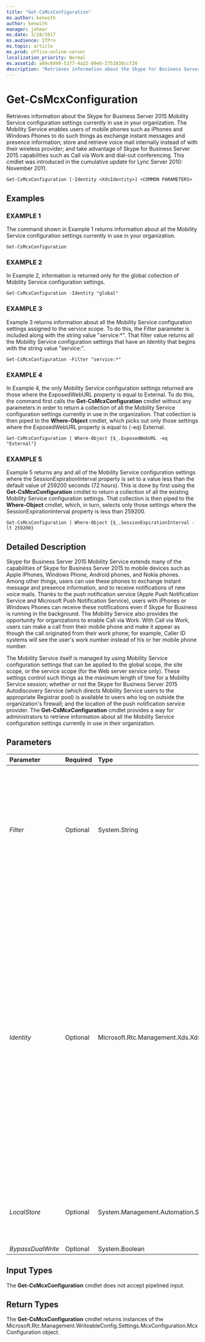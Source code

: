 ```yaml
---
title: "Get-CsMcxConfiguration"
ms.author: kenwith
author: kenwith
manager: johmar
ms.date: 3/28/2017
ms.audience: ITPro
ms.topic: article
ms.prod: office-online-server
localization_priority: Normal
ms.assetid: a09c0d49-5377-4a22-89e6-2751030ccf20
description: "Retrieves information about the Skype for Business Server 2015 Mobility Service configuration settings currently in use in your organization. The Mobility Service enables users of mobile phones such as iPhones and Windows Phones to do such things as exchange instant messages and presence information; store and retrieve voice mail internally instead of with their wireless provider; and take advantage of Skype for Business Server 2015 capabilities such as Call via Work and dial-out conferencing. This cmdlet was introduced in the cumulative update for Lync Server 2010: November 2011."
---
```


# Get-CsMcxConfiguration
 
Retrieves information about the Skype for Business Server 2015 Mobility Service configuration settings currently in use in your organization. The Mobility Service enables users of mobile phones such as iPhones and Windows Phones to do such things as exchange instant messages and presence information; store and retrieve voice mail internally instead of with their wireless provider; and take advantage of Skype for Business Server 2015 capabilities such as Call via Work and dial-out conferencing. This cmdlet was introduced in the cumulative update for Lync Server 2010: November 2011.
  
```
Get-CsMcxConfiguration [-Identity <XdsIdentity>] <COMMON PARAMETERS>

```

## Examples

### EXAMPLE 1

The command shown in Example 1 returns information about all the Mobility Service configuration settings currently in use in your organization.
  
```
Get-CsMcxConfiguration
```

### EXAMPLE 2

In Example 2, information is returned only for the global collection of Mobility Service configuration settings.
  
```
Get-CsMcxConfiguration -Identity "global"

```

### EXAMPLE 3

Example 3 returns information about all the Mobility Service configuration settings assigned to the service scope. To do this, the Filter parameter is included along with the string value "service:\*". That filter value returns all the Mobility Service configuration settings that have an Identity that begins with the string value "service:".
  
```
Get-CsMcxConfiguration -Filter "service:*"

```

### EXAMPLE 4

In Example 4, the only Mobility Service configuration settings returned are those where the ExposedWebURL property is equal to External. To do this, the command first calls the **Get-CsMcxConfiguration** cmdlet without any parameters in order to return a collection of all the Mobility Service configuration settings currently in use in the organization. That collection is then piped to the **Where-Object** cmdlet, which picks out only those settings where the ExposedWebURL property is equal to (-eq) External.
  
```
Get-CsMcxConfiguration | Where-Object {$_.ExposedWebURL -eq "External"}

```

### EXAMPLE 5

Example 5 returns any and all of the Mobility Service configuration settings where the SessionExpirationInterval property is set to a value less than the default value of 259200 seconds (72 hours). This is done by first using the **Get-CsMcxConfiguration** cmdlet to return a collection of all the existing Mobility Service configuration settings. That collection is then piped to the **Where-Object** cmdlet, which, in turn, selects only those settings where the SessionExpirationInterval property is less than 259200.
  
```
Get-CsMcxConfiguration | Where-Object {$_.SessionExpirationInterval -lt 259200}

```

## Detailed Description

Skype for Business Server 2015 Mobility Service extends many of the capabilities of Skype for Business Server 2015 to mobile devices such as Apple iPhones, Windows Phone, Android phones, and Nokia phones. Among other things, users can use these phones to exchange instant message and presence information, and to receive notifications of new voice mails. Thanks to the push notification service (Apple Push Notification Service and Microsoft Push Notification Service), users with iPhones or Windows Phones can receive these notifications even if Skype for Business is running in the background. The Mobility Service also provides the opportunity for organizations to enable Call via Work. With Call via Work, users can make a call from their mobile phone and make it appear as though the call originated from their work phone; for example, Caller ID systems will see the user's work number instead of his or her mobile phone number.
  
The Mobility Service itself is managed by using Mobility Service configuration settings that can be applied to the global scope, the site scope, or the service scope (for the Web server service only). These settings control such things as the maximum length of time for a Mobility Service session; whether or not the Skype for Business Server 2015 Autodiscovery Service (which directs Mobility Service users to the appropriate Registrar pool) is available to users who log on outside the organization's firewall; and the location of the push notification service provider. The **Get-CsMcxConfiguration** cmdlet provides a way for administrators to retrieve information about all the Mobility Service configuration settings currently in use in their organization.
  
## Parameters

|**Parameter**|**Required**|**Type**|**Description**|
|:-----|:-----|:-----|:-----|
| _Filter_ <br/> |Optional  <br/> |System.String  <br/> |Enables you to use wildcard characters in order to return a collection of Mobility Service configuration settings. For example, to return a collection of all the settings configured at the site scope, use this syntax:  <br/>  `-Filter site:*` <br/> To return a collection of all the settings configured at the service scope, use this syntax:  <br/>  `-Filter service:*` <br/> |
| _Identity_ <br/> |Optional  <br/> |Microsoft.Rtc.Management.Xds.XdsIdentity  <br/> |Indicates the unique identifier for the collection of Mobility Service configuration settings you want to return. To refer to the global settings, use this syntax:  <br/>  `-Identity global` <br/> To refer to a collection configured at the site scope, use syntax similar to this:  <br/>  `-Identity site:Redmond` <br/> To refer to a collection configured at the service scope, use syntax like this:  <br/>  `-Identity service:WebServer:atl-cs-001.litwareinc.com` <br/> Note that you cannot use wildcards when specifying an Identity. If you need to use wildcards then use the Filter parameter instead.  <br/> If this parameter is not specified, then the **Get-CsMcxConfiguration** cmdlet returns a collection of all the Mobility Service configuration settings in use in the organization. <br/> |
| _LocalStore_ <br/> |Optional  <br/> |System.Management.Automation.SwitchParameter  <br/> |Retrieves the Mobility Service configuration data from the local replica of the Central Management store rather than from the Central Management store itself.  <br/> |
| _BypassDualWrite_ <br/> |Optional  <br/> |System.Boolean  <br/> |PARAMVALUE: $true | $false  <br/> |
   
## Input Types

The **Get-CsMcxConfiguration** cmdlet does not accept pipelined input.
  
## Return Types

The **Get-CsMcxConfiguration** cmdlet returns instances of the Microsoft.Rtc.Management.WriteableConfig.Settings.McxConfiguration.McxConfiguration object.
  

